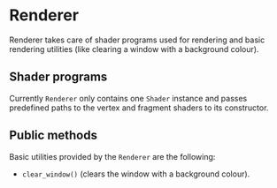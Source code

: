# Renderer

Renderer takes care of shader programs used for rendering and basic rendering utilities (like clearing a window with a background colour).

## Shader programs

Currently `Renderer` only contains one `Shader` instance and passes predefined paths to the vertex and fragment shaders to its constructor.

## Public methods

Basic utilities provided by the `Renderer` are the following:
- `clear_window()` (clears the window with a background colour).